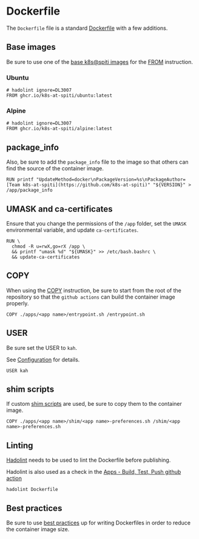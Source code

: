 # Dockerfile

The `Dockerfile` file is a standard [Dockerfile][dockerfile] with a few
additions.

## Base images

Be sure to use one of the [base k8s@spiti images](./base-images.md) for the
[FROM][from] instruction.

### Ubuntu

```Docker
# hadolint ignore=DL3007
FROM ghcr.io/k8s-at-spiti/ubuntu:latest
```

### Alpine

```Docker
# hadolint ignore=DL3007
FROM ghcr.io/k8s-at-spiti/alpine:latest
```

## package_info

Also, be sure to add the `package_info` file to the image so that others can
find the source of the container image.

```Docker
RUN printf "UpdateMethod=docker\nPackageVersion=%s\nPackageAuthor=[Team k8s-at-spiti](https://github.com/k8s-at-spiti)" "${VERSION}" > /app/package_info
```

## UMASK and ca-certificates

Ensure that you change the permissions of the `/app` folder, set the `UMASK`
environmental variable, and update `ca-certificates`.

```Docker
RUN \
  chmod -R u=rwX,go=rX /app \
  && printf "umask %d" "${UMASK}" >> /etc/bash.bashrc \
  && update-ca-certificates
```

## COPY

When using the [COPY][copy] instruction, be sure to start from the root of the
repository so that the `github actions` can build the container image
properly.

```Docker
COPY ./apps/<app name>/entrypoint.sh /entrypoint.sh
```

## USER

Be sure set the USER to `kah`.

See [Configuration](../configuration.md) for details.

```Docker
USER kah
```

## shim scripts

If custom [shim scripts](./creating-a-new-container-image.md#shim-scripts)
are used, be sure to copy them to the container image.

```Docker
COPY ./apps/<app name>/shim/<app name>-preferences.sh /shim/<app name>-preferences.sh
```

## Linting

[Hadolint][hadolint] needs to be used to lint the Dockerfile before publishing.

Hadolint is also used as a check in the [Apps - Build, Test, Push github action][apps.yaml]

```shell
hadolint Dockerfile
```

## Best practices

Be sure to use [best practices] up  for writing Dockerfiles in order to reduce the
container image size.

[dockerfile]: https://docs.docker.com/engine/reference/builder/
[from]: https://docs.docker.com/engine/reference/builder/#from
[copy]: https://docs.docker.com/engine/reference/builder/#copy
[best practices]: https://docs.docker.com/develop/develop-images/dockerfile_best-practices/
[hadolint]: https://github.com/hadolint/hadolint
[apps.yaml]: https://github.com/k8s-at-spiti/container-images/actions/workflows/apps.yaml
